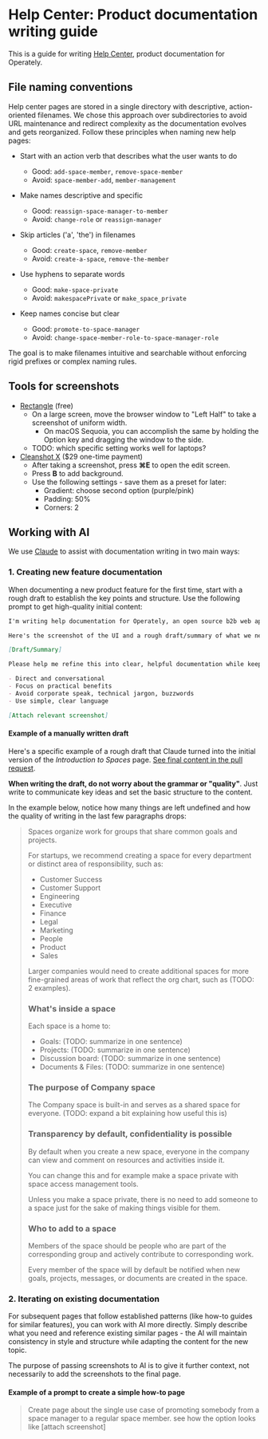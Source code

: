 # Help Center: Product documentation writing guide

This is a guide for writing [Help Center](https://operately.com/help),
product documentation for Operately.

## File naming conventions

Help center pages are stored in a single directory with descriptive, action-oriented filenames.
We chose this approach over subdirectories to avoid URL maintenance and redirect complexity as the documentation evolves and gets reorganized.
Follow these principles when naming new help pages:

- Start with an action verb that describes what the user wants to do

  - Good: `add-space-member`, `remove-space-member`
  - Avoid: `space-member-add`, `member-management`

- Make names descriptive and specific

  - Good: `reassign-space-manager-to-member`
  - Avoid: `change-role` or `reassign-manager`

- Skip articles ('a', 'the') in filenames

  - Good: `create-space`, `remove-member`
  - Avoid: `create-a-space`, `remove-the-member`

- Use hyphens to separate words

  - Good: `make-space-private`
  - Avoid: `makespacePrivate` or `make_space_private`

- Keep names concise but clear
  - Good: `promote-to-space-manager`
  - Avoid: `change-space-member-role-to-space-manager-role`

The goal is to make filenames intuitive and searchable without enforcing rigid prefixes or complex naming rules.

## Tools for screenshots

- [Rectangle](https://rectangleapp.com/) (free)
  - On a large screen, move the browser window to "Left Half" to take a screenshot of uniform width.
    - On macOS Sequoia, you can accomplish the same by holding the Option key and dragging the window to the side.
  - TODO: which specific setting works well for laptops?
- [Cleanshot X](https://www.cleanshot.com/) ($29 one-time payment)
  - After taking a screenshot, press **⌘E** to open the edit screen.
  - Press **B** to add background.
  - Use the following settings - save them as a preset for later:
    - Gradient: choose second option (purple/pink)
    - Padding: 50%
    - Corners: 2

## Working with AI

We use [Claude](https://claude.ai) to assist with documentation writing in two main ways:

### 1. Creating new feature documentation

When documenting a new product feature for the first time, start with a rough draft to establish the key points and structure.
Use the following prompt to get high-quality initial content:

```markdown
I'm writing help documentation for Operately, an open source b2b web app that unifies goal tracking, project and process management. I need your help with writing a section about [topic].

Here's the screenshot of the UI and a rough draft/summary of what we need to cover:

[Draft/Summary]

Please help me refine this into clear, helpful documentation while keeping our established tone:

- Direct and conversational
- Focus on practical benefits
- Avoid corporate speak, technical jargon, buzzwords
- Use simple, clear language

[Attach relevant screenshot]
```

#### Example of a manually written draft

Here's a specific example of a rough draft that Claude turned into
the initial version of the _Introduction to Spaces_ page.
[See final content in the pull request](https://github.com/operately/website/pull/115/files#diff-7a2269771601e2ad3a2cfd41cac852f8a28887c9e47b4fd18937ced0cc590808).

**When writing the draft, do not worry about the grammar or "quality"**.
Just write to communicate key ideas and set the basic structure to the content.

In the example below, notice how many things are left undefined and how the
quality of writing in the last few paragraphs drops:

> Spaces organize work for groups that share common goals and projects.
>
> For startups, we recommend creating a space for every department or distinct area of responsibility, such as:
>
> - Customer Success
> - Customer Support
> - Engineering
> - Executive
> - Finance
> - Legal
> - Marketing
> - People
> - Product
> - Sales
>
> Larger companies would need to create additional spaces for more fine-grained areas of work that reflect the org chart, such as (TODO: 2 examples).
>
> ### What's inside a space
>
> Each space is a home to:
>
> - Goals: (TODO: summarize in one sentence)
> - Projects: (TODO: summarize in one sentence)
> - Discussion board: (TODO: summarize in one sentence)
> - Documents & Files: (TODO: summarize in one sentence)
>
> ### The purpose of Company space
>
> The Company space is built-in and serves as a shared space for everyone. (TODO: expand a bit explaining how useful this is)
>
> ### Transparency by default, confidentiality is possible
>
> By default when you create a new space, everyone in the company can view and comment on resources and activities inside it.
>
> You can change this and for example make a space private with space access management tools.
>
> Unless you make a space private, there is no need to add someone to a space just for the sake of making things visible for them.
>
> ### Who to add to a space
>
> Members of the space should be people who are part of the corresponding group and actively contribute to corresponding work.
>
> Every member of the space will by default be notified when new goals, projects, messages, or documents are created in the space.

### 2. Iterating on existing documentation

For subsequent pages that follow established patterns (like how-to guides for similar features), you can work with AI more directly.
Simply describe what you need and reference existing similar pages - the AI will maintain consistency in style and structure while adapting the content for the new topic.

The purpose of passing screenshots to AI is to give it further context, not necessarily to add the screenshots to the final page.

#### Example of a prompt to create a simple how-to page

> Create page about the single use case of promoting somebody from a space manager to a regular space member. see how the option looks like [attach screenshot]
